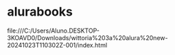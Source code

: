 # alurabooks
file:///C:/Users/Aluno.DESKTOP-3KOAVD0/Downloads/wittoria%203a%20alura%20new-20241023T110302Z-001/index.html
